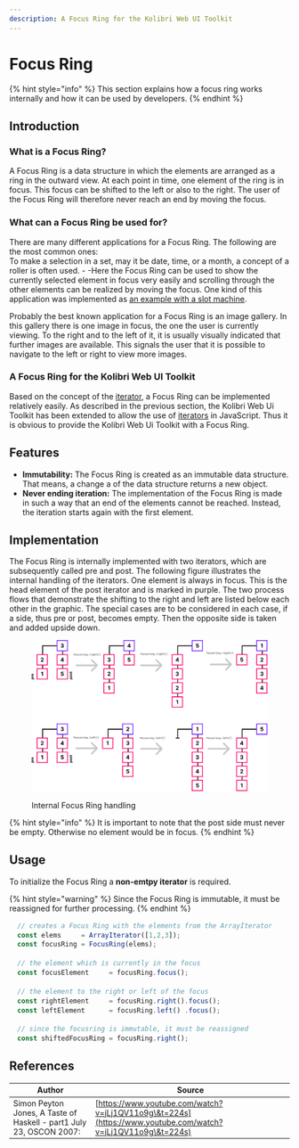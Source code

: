 ```yaml
---
description: A Focus Ring for the Kolibri Web UI Toolkit
---
```


# Focus Ring

{% hint style="info" %}
This section explains how a focus ring works internally and how it can be used by developers.
{% endhint %}

## Introduction

### What is a Focus Ring?

A Focus Ring is a data structure in which the elements are arranged as a ring in the outward view. At each point in time, one element of the ring is in focus. This focus can be shifted to the left or also to the right. The user of the Focus Ring will therefore never reach an end by moving the focus.

### What can a Focus Ring be used for?

There are many different applications for a Focus Ring. The following are the most common ones:\
To make a selection in a set, may it be date, time, or a month, a concept of a roller is often used. - -Here the Focus Ring can be used to show the currently selected element in focus very easily and scrolling through the other elements can be realized by moving the focus. One kind of this application was implemented as [an example with a slot machine](https://github.com/wildwyss/Kolibri/tree/feature/range/contrib/p5\_wild\_wyss/src/focusring/example).&#x20;

Probably the best known application for a Focus Ring is an image gallery. In this gallery there is one image in focus, the one the user is currently viewing. To the right and to the left of it, it is usually visually indicated that further images are available. This signals the user that it is possible to navigate to the left or right to view more images.

### A Focus Ring for the Kolibri Web UI Toolkit

Based on the concept of the [iterator](iterator.md), a Focus Ring can be implemented relatively easily. As described in the previous section, the Kolibri Web Ui Toolkit has been extended to allow the use of [iterators](iterator.md) in JavaScript. Thus it is obvious to provide the Kolibri Web Ui Toolkit with a Focus Ring.

## Features

* **Immutability:** The Focus Ring is created as an immutable data structure. That means, a change a of the data structure returns a new object.
* **Never ending iteration:** The implementation of the Focus Ring is made in such a way that an end of the elements cannot be reached. Instead, the iteration starts again with the first element.

## Implementation

The Focus Ring is internally implemented with two iterators, which are subsequently called pre and post. The following figure illustrates the internal handling of the iterators. One element is always in focus. This is the head element of the post iterator and is marked in purple. The two process flows that demonstrate the shifting to the right and left are listed below each other in the graphic. The special cases are to be considered in each case, if a side, thus pre or post, becomes empty. Then the opposite side is taken and added upside down.

<figure><img src="../.gitbook/assets/Focusring demo.png" alt=""><figcaption><p>Internal Focus Ring handling</p></figcaption></figure>

{% hint style="info" %}
It is important to note that the post side must never be empty. Otherwise no element would be in focus.
{% endhint %}

## Usage

To initialize the Focus Ring a **non-emtpy iterator** is required.

{% hint style="warning" %}
Since the Focus Ring is immutable, it must be reassigned for further processing.
{% endhint %}

```javascript
  // creates a Focus Ring with the elements from the ArrayIterator
  const elems     = ArrayIterator([1,2,3]);
  const focusRing = FocusRing(elems);
  
  // the element which is currently in the focus
  const focusElement     = focusRing.focus();
  
  // the element to the right or left of the focus
  const rightElement     = focusRing.right().focus();
  const leftElement      = focusRing.left() .focus();
  
  // since the focusring is immutable, it must be reassigned
  const shiftedFocusRing = focusRing.right();
```

## References

| Author                                                              | Source                                                                                                     |
| ------------------------------------------------------------------- | ---------------------------------------------------------------------------------------------------------- |
| Simon Peyton Jones, A Taste of Haskell - part1 July 23, OSCON 2007: | [https://www.youtube.com/watch?v=jLj1QV11o9g\&t=224s](https://www.youtube.com/watch?v=jLj1QV11o9g\&t=224s) |

